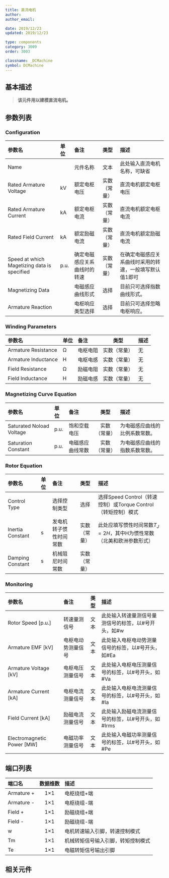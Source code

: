 ```yaml
---
title: 直流电机
author: 
author_email:

date: 2019/12/23
updated: 2019/12/23

type: components
category: 3009
order: 3003

classname: _DCMachine
symbol: DCMachine
---
```

## 基本描述


> **该元件用以建模直流电机。**

## 参数列表
### Configuration
| 参数名 | 单位 | 备注 | 类型 | 描述 |
| :--- | :--- | :--- | :--: | :--- |
| Name |  | 元件名称 | 文本 | 此处输入直流电机名称，可缺省 |
| Rated Armature Voltage | kV | 额定电枢电压 | 实数（常量） | 直流电机额定电枢电压 |
| Rated Armature Current | kA | 额定电枢电流 | 实数（常量） | 直流电机额定电枢电流 |
| Rated Field Current | kA | 额定励磁电流 | 实数（常量） | 直流电机额定励磁电流 |
| Speed at which Magetizing data is specified | p.u. | 确定电磁感应关系曲线时的转速 | 实数（常量） | 在确定电磁感应关系曲线时采用的转速，一般填写默认值1即可 |
| Magnetizing Data |  | 电磁感应曲线形式 | 选择 | 目前只可选择指数曲线形式。 |
| Armature Reaction |  | 电枢响应类型选择 | 选择 | 目前只可选择忽略电枢响应。 |

### Winding Parameters
| 参数名 | 单位 | 备注 | 类型 | 描述 |
| :--- | :--- | :--- | :--: | :--- |
| Armature Resistance | Ω | 电枢电阻 | 实数（常量） | 无 |
| Armature Inductance | H | 电枢电感 | 实数（常量） | 无 |
| Field Resistance | Ω | 励磁电阻 | 实数（常量） | 无 |
| Field Inductance | H | 励磁电感 | 实数（常量） | 无 |

### Magnetizing Curve Equation
| 参数名 | 单位 | 备注 | 类型 | 描述 |
| :--- | :--- | :--- | :--: | :--- |
| Saturated Noload Voltage | p.u. | 饱和空载电压 | 实数（常量） | 为电磁感应曲线的比例系数常数。 |
| Saturation Constant | p.u. | 电磁感应曲线常数 | 实数（常量） | 为电磁感应曲线的指数系数常数。 |

### Rotor Equation
| 参数名 | 单位 | 备注 | 类型 | 描述 |
| :--- | :--- | :--- | :--: | :--- |
| Control Type |  | 选择控制类型 | 选择 | 选择Speed Control（转速控制）或Torque Control（转矩控制）模式 |
| Inertia Constant | s | 发电机转子惯性时间常数 | 实数（常量） | 此处应填写惯性时间常数$T_J=2H$，其中H为惯性常数（北美和欧洲参数形式） |
| Damping Constant | s | 机械阻尼时间常数 | 实数（常量） |  |

### Monitoring
| 参数名 | 备注 | 类型 | 描述 |
| :--- | :--- | :--: | :--- |
| Rotor Speed \[p.u.\] | 转速量测信号 | 文本 | 此处输入转速量测信号量测信号的标签，以#号开头，如#w |
| Armature EMF \[kV\] | 电枢电动势测量信号 | 文本 | 此处输入电枢电动势测量信号的标签，以#号开头，如#Ea |
| Armature Voltage \[kV\] | 电枢电压测量信号 | 文本 | 此处输入电枢电压测量信号的标签，以#号开头，如#Va |
| Armature Current \[kA\] | 电枢电流测量信号 | 文本 | 此处输入电枢电流测量信号的标签，以#号开头，如#Ia |
| Field Current \[kA\] | 励磁电流测量信号 | 文本 | 此处输入励磁电流测量信号的标签，以#号开头，如#Irms |
| Electromagnetic Power \[MW\] | 电磁功率测量信号 | 文本 | 此处输入电磁功率测量信号的标签，以#号开头，如#Pe |


## 端口列表

| 端口名 | 数据维数 | 描述 |
| :--- | :--:  | :--- |
| Armature + | 1×1 | 电枢绕组+端 |
| Armature - | 1×1 | 电枢绕组-端 |
| Field + | 1×1 | 励磁绕组+端 |
| Field - | 1×1 | 励磁绕组-端 |
| w | 1×1 | 电机转速输入引脚，转速控制模式 |
| Tm | 1×1 | 机械转矩信号输入引脚，转矩控制模式 |
| Te | 1×1 | 电磁转矩信号输出引脚 |


## 相关元件


